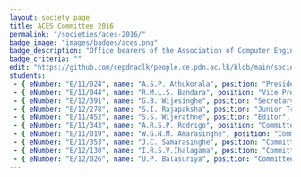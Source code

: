 ```yaml
---
layout: society_page
title: ACES Committee 2016
permalink: "/societies/aces-2016/"
badge_image: "images/badges/aces.png"
badge_description: "Office bearers of the Association of Computer Engineering Students (ACES) for the year 2016"
badge_criteria: ""
edit: "https://github.com/cepdnaclk/people.ce.pdn.ac.lk/blob/main/societies/aces-2016"
students: 
 - { eNumber: "E/11/024", name: "A.S.P. Athukorala", position: "President", profile_url: "/students/e11/024/", profile_image: "https://people.ce.pdn.ac.lk/images/students/e11/e11024.jpg", link: "#" }
 - { eNumber: "E/11/044", name: "R.M.L.S. Bandara", position: "Vice President", profile_url: "#", profile_image: "https://people.ce.pdn.ac.lk/images/students/e11/e11044.jpg", link: "" }
 - { eNumber: "E/12/391", name: "G.B. Wijesinghe", position: "Secretary", profile_url: "#", profile_image: "https://people.ce.pdn.ac.lk/images/students/e12/e12391.jpg", link: "" }
 - { eNumber: "E/12/278", name: "S.I. Rajapaksha", position: "Junior Treasurer", profile_url: "#", profile_image: "https://people.ce.pdn.ac.lk/images/students/e12/e12278.jpg", link: "" }
 - { eNumber: "E/11/452", name: "S.S. Wijerathne", position: "Editor", profile_url: "#", profile_image: "https://people.ce.pdn.ac.lk/images/students/e11/e11452.jpg", link: "" }
 - { eNumber: "E/11/343", name: "A.R.S.P. Rodrigo", position: "Committee Member", profile_url: "/students/e11/343/", profile_image: "https://people.ce.pdn.ac.lk/images/students/e11/e11343.jpg", link: "#" }
 - { eNumber: "E/11/019", name: "W.G.N.M. Amarasinghe", position: "Committee Member", profile_url: "/students/e11/019/", profile_image: "https://people.ce.pdn.ac.lk/images/students/e11/e11019.jpg", link: "#" }
 - { eNumber: "E/11/353", name: "J.C. Samarasinghe", position: "Committee Member", profile_url: "#", profile_image: "https://people.ce.pdn.ac.lk/images/students/e11/e11353.jpg", link: "" }
 - { eNumber: "E/12/130", name: "I.R.S.V.Ihalagama", position: "Committee Member", profile_url: "#", profile_image: "https://people.ce.pdn.ac.lk/images/students/e12/e12130.jpg", link: "" }
 - { eNumber: "E/12/026", name: "U.P. Balasuriya", position: "Committee Member", profile_url: "#", profile_image: "https://people.ce.pdn.ac.lk/images/students/e12/e12026.jpg", link: "" }
---
```

